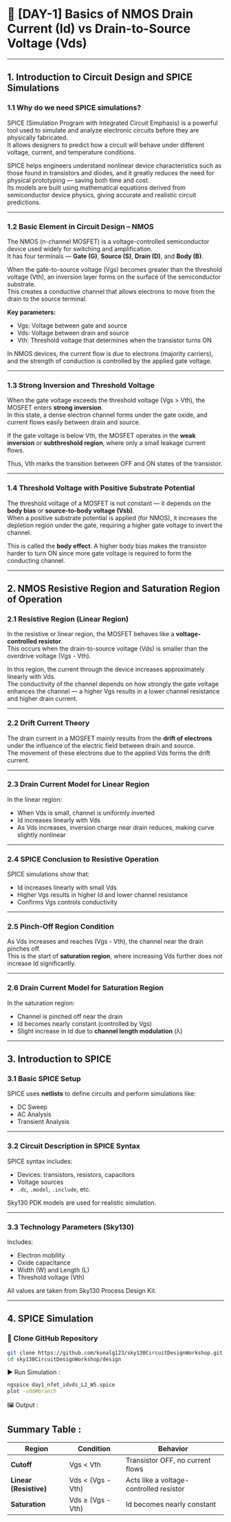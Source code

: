 
# 🧠 [DAY-1] Basics of NMOS Drain Current (Id) vs Drain-to-Source Voltage (Vds)

---

## 1. Introduction to Circuit Design and SPICE Simulations

### 1.1 Why do we need SPICE simulations?

SPICE (Simulation Program with Integrated Circuit Emphasis) is a powerful tool used to simulate and analyze electronic circuits before they are physically fabricated.  
It allows designers to predict how a circuit will behave under different voltage, current, and temperature conditions.  

SPICE helps engineers understand nonlinear device characteristics such as those found in transistors and diodes, and it greatly reduces the need for physical prototyping — saving both time and cost.  
Its models are built using mathematical equations derived from semiconductor device physics, giving accurate and realistic circuit predictions.

---

### 1.2 Basic Element in Circuit Design – NMOS

The NMOS (n-channel MOSFET) is a voltage-controlled semiconductor device used widely for switching and amplification.  
It has four terminals — **Gate (G)**, **Source (S)**, **Drain (D)**, and **Body (B)**.

When the gate-to-source voltage (Vgs) becomes greater than the threshold voltage (Vth), an inversion layer forms on the surface of the semiconductor substrate.  
This creates a conductive channel that allows electrons to move from the drain to the source terminal.

**Key parameters:**
- Vgs: Voltage between gate and source  
- Vds: Voltage between drain and source  
- Vth: Threshold voltage that determines when the transistor turns ON

In NMOS devices, the current flow is due to electrons (majority carriers), and the strength of conduction is controlled by the applied gate voltage.

---

### 1.3 Strong Inversion and Threshold Voltage

When the gate voltage exceeds the threshold voltage (Vgs > Vth), the MOSFET enters **strong inversion**.  
In this state, a dense electron channel forms under the gate oxide, and current flows easily between drain and source.

If the gate voltage is below Vth, the MOSFET operates in the **weak inversion** or **subthreshold region**, where only a small leakage current flows.  

Thus, Vth marks the transition between OFF and ON states of the transistor.

---

### 1.4 Threshold Voltage with Positive Substrate Potential

The threshold voltage of a MOSFET is not constant — it depends on the **body bias** or **source-to-body voltage (Vsb)**.  
When a positive substrate potential is applied (for NMOS), it increases the depletion region under the gate, requiring a higher gate voltage to invert the channel.

This is called the **body effect**. A higher body bias makes the transistor harder to turn ON since more gate voltage is required to form the conducting channel.

---

## 2. NMOS Resistive Region and Saturation Region of Operation

### 2.1 Resistive Region (Linear Region)

In the resistive or linear region, the MOSFET behaves like a **voltage-controlled resistor**.  
This occurs when the drain-to-source voltage (Vds) is smaller than the overdrive voltage (Vgs - Vth).  

In this region, the current through the device increases approximately linearly with Vds.  
The conductivity of the channel depends on how strongly the gate voltage enhances the channel — a higher Vgs results in a lower channel resistance and higher drain current.

---

### 2.2 Drift Current Theory

The drain current in a MOSFET mainly results from the **drift of electrons** under the influence of the electric field between drain and source.  
The movement of these electrons due to the applied Vds forms the drift current.

---

### 2.3 Drain Current Model for Linear Region

In the linear region:

- When Vds is small, channel is uniformly inverted
- Id increases linearly with Vds
- As Vds increases, inversion charge near drain reduces, making curve slightly nonlinear

---

### 2.4 SPICE Conclusion to Resistive Operation

SPICE simulations show that:

- Id increases linearly with small Vds
- Higher Vgs results in higher Id and lower channel resistance
- Confirms Vgs controls conductivity

---

### 2.5 Pinch-Off Region Condition

As Vds increases and reaches (Vgs - Vth), the channel near the drain pinches off.  
This is the start of **saturation region**, where increasing Vds further does not increase Id significantly.

---

### 2.6 Drain Current Model for Saturation Region

In the saturation region:

- Channel is pinched off near the drain
- Id becomes nearly constant (controlled by Vgs)
- Slight increase in Id due to **channel length modulation** (λ)

---

## 3. Introduction to SPICE

### 3.1 Basic SPICE Setup

SPICE uses **netlists** to define circuits and perform simulations like:

- DC Sweep
- AC Analysis
- Transient Analysis

---

### 3.2 Circuit Description in SPICE Syntax

SPICE syntax includes:
- Devices: transistors, resistors, capacitors
- Voltage sources
- `.dc`, `.model`, `.include`, etc.

Sky130 PDK models are used for realistic simulation.

---

### 3.3 Technology Parameters (Sky130)

Includes:
- Electron mobility
- Oxide capacitance
- Width (W) and Length (L)
- Threshold voltage (Vth)

All values are taken from Sky130 Process Design Kit.

---

## 4. SPICE Simulation

### 📁 Clone GitHub Repository

```bash
git clone https://github.com/kunalg123/sky130CircuitDesignWorkshop.git
cd sky130CircuitDesignWorkshop/design
```

 ▶️ Run Simulation : 
```bash
ngspice day1_nfet_idvds_L2_W5.spice
plot -vdd#branch
```
🖼️ Output :


## Summary Table :

| Region                 | Condition         | Behavior                                |
| ---------------------- | ----------------- | --------------------------------------- |
| **Cutoff**             | Vgs < Vth         | Transistor OFF, no current flows        |
| **Linear (Resistive)** | Vds < (Vgs - Vth) | Acts like a voltage-controlled resistor |
| **Saturation**         | Vds ≥ (Vgs - Vth) | Id becomes nearly constant              |
